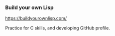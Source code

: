 ### Build your own Lisp 

https://buildyourownlisp.com/

Practice for C skills, and developing GitHub profile. 
